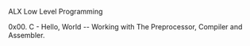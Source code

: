 ALX  Low Level Programming

0x00. C - Hello, World  -- Working with The Preprocessor, Compiler  and Assembler.
